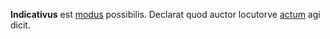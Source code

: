 **Indicativus** est [modus](modus.md) possibilis. Declarat quod auctor locutorve [actum](actus.md) agi dicit.
